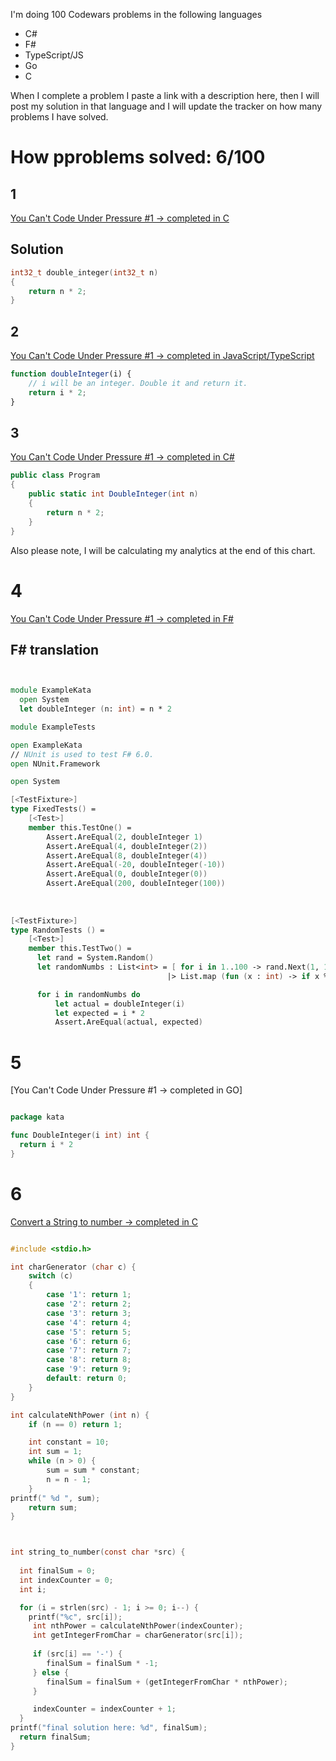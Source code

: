 
I'm doing 100 Codewars problems in the following languages

- C#
- F#
- TypeScript/JS
- Go
- C

When I complete a problem I paste a link with a description here, then I will post my solution in that language and I will update the tracker on how many problems I have solved.

# How pproblems solved: 6/100

## 1

[You Can't Code Under Pressure #1 -> completed in C](https://www.codewars.com/kata/53ee5429ba190077850011d4/solutions/c?filter=me&sort=best_practice&invalids=false)


## Solution

```c
int32_t double_integer(int32_t n) 
{
    return n * 2;
}
```

## 2

[You Can't Code Under Pressure #1 -> completed in JavaScript/TypeScript](https://www.codewars.com/kata/53ee5429ba190077850011d4/solutions/javascript)

```ts
function doubleInteger(i) {
    // i will be an integer. Double it and return it.
    return i * 2;
}
```


## 3

[You Can't Code Under Pressure #1 -> completed in C#](https://www.codewars.com/kata/53ee5429ba190077850011d4/solutions/csharp?filter=me&sort=best_practice&invalids=false)

```cs
public class Program 
{
    public static int DoubleInteger(int n)
    {
        return n * 2;
    }
}
```

Also please note, I will be calculating my analytics at the end of this chart. 

# 4

[You Can't Code Under Pressure #1 -> completed in F#](https://www.codewars.com/kumite/644b2c3c5de7d57901d5eb56?sel=644b2c3c5de7d57901d5eb56)

## F# translation

```fs


module ExampleKata 
  open System
  let doubleInteger (n: int) = n * 2

module ExampleTests

open ExampleKata
// NUnit is used to test F# 6.0.
open NUnit.Framework

open System

[<TestFixture>]
type FixedTests() =
    [<Test>]
    member this.TestOne() =
        Assert.AreEqual(2, doubleInteger 1)
        Assert.AreEqual(4, doubleInteger(2))
        Assert.AreEqual(8, doubleInteger(4))
        Assert.AreEqual(-20, doubleInteger(-10))
        Assert.AreEqual(0, doubleInteger(0))
        Assert.AreEqual(200, doubleInteger(100))
        
        
        
[<TestFixture>]
type RandomTests () =
    [<Test>]
    member this.TestTwo() =
      let rand = System.Random()
      let randomNumbs : List<int> = [ for i in 1..100 -> rand.Next(1, 1000) ] 
                                   |> List.map (fun (x : int) -> if x % 2 = 0 then x * -1 else x) 

      for i in randomNumbs do
          let actual = doubleInteger(i)
          let expected = i * 2
          Assert.AreEqual(actual, expected)

```

# 5

[You Can't Code Under Pressure #1 -> completed in GO]

```go

package kata

func DoubleInteger(i int) int {
  return i * 2
}

```


# 6

[Convert a String to number -> completed in C](https://www.codewars.com/kata/544675c6f971f7399a000e79/solutions/c)

```c

#include <stdio.h>

int charGenerator (char c) {
    switch (c)
    {
        case '1': return 1;
        case '2': return 2;
        case '3': return 3;
        case '4': return 4;
        case '5': return 5;
        case '6': return 6;
        case '7': return 7;
        case '8': return 8;
        case '9': return 9;
        default: return 0;
    }
}

int calculateNthPower (int n) {
    if (n == 0) return 1;

    int constant = 10;
    int sum = 1;
    while (n > 0) {
        sum = sum * constant;
        n = n - 1;
    }
printf(" %d ", sum);
    return sum;
}



int string_to_number(const char *src) {
  
  int finalSum = 0;
  int indexCounter = 0;
  int i;

  for (i = strlen(src) - 1; i >= 0; i--) {
    printf("%c", src[i]);
     int nthPower = calculateNthPower(indexCounter);
     int getIntegerFromChar = charGenerator(src[i]);
     
     if (src[i] == '-') {
        finalSum = finalSum * -1;
     } else {
        finalSum = finalSum + (getIntegerFromChar * nthPower);
     }

     indexCounter = indexCounter + 1;
  }
printf("final solution here: %d", finalSum);
  return finalSum;
}


```